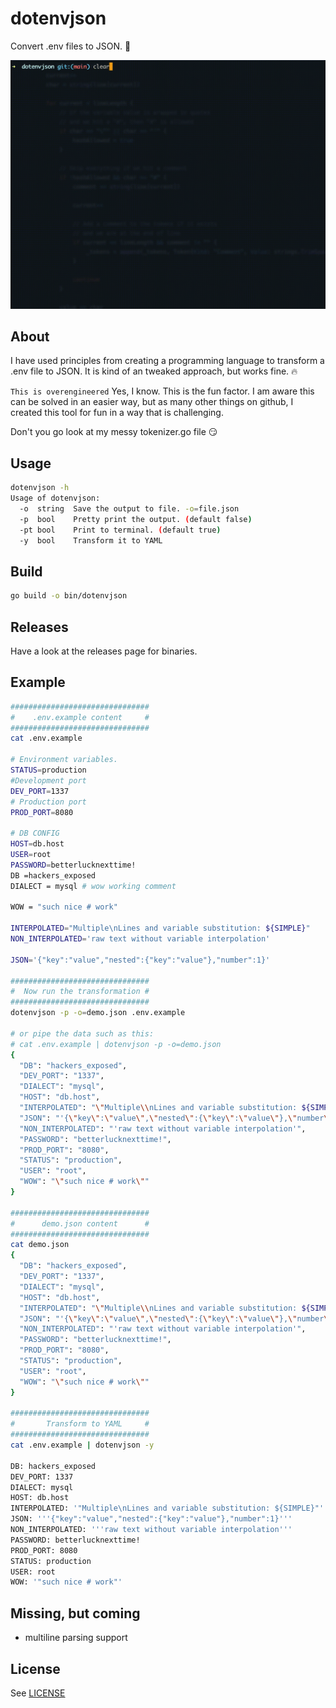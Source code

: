 # dotenvjson

Convert .env files to JSON. 📄

![dotenvjson](./dotenvjson.gif)

## About

I have used principles from creating a programming language to transform a .env file to JSON. It is kind of an tweaked approach, but works fine. 🔥

`This is overengineered`
Yes, I know. This is the fun factor. I am aware this can be solved in an easier way, but as many other things on github, I created this tool for fun in a way that is challenging.

Don't you go look at my messy tokenizer.go file 😏

## Usage

```bash
dotenvjson -h
Usage of dotenvjson:
  -o  string  Save the output to file. -o=file.json
  -p  bool    Pretty print the output. (default false)
  -pt bool    Print to terminal. (default true)
  -y  bool    Transform it to YAML
```

## Build

```bash
go build -o bin/dotenvjson
```

## Releases

Have a look at the releases page for binaries.

## Example

```bash
###############################
#    .env.example content     #
###############################
cat .env.example

# Environment variables.
STATUS=production
#Development port
DEV_PORT=1337
# Production port
PROD_PORT=8080

# DB CONFIG
HOST=db.host
USER=root
PASSWORD=betterlucknexttime!
DB =hackers_exposed
DIALECT = mysql # wow working comment

WOW = "such nice # work"

INTERPOLATED="Multiple\nLines and variable substitution: ${SIMPLE}"
NON_INTERPOLATED='raw text without variable interpolation'

JSON='{"key":"value","nested":{"key":"value"},"number":1}'

###############################
#  Now run the transformation #
###############################
dotenvjson -p -o=demo.json .env.example

# or pipe the data such as this:
# cat .env.example | dotenvjson -p -o=demo.json
{
  "DB": "hackers_exposed",
  "DEV_PORT": "1337",
  "DIALECT": "mysql",
  "HOST": "db.host",
  "INTERPOLATED": "\"Multiple\\nLines and variable substitution: ${SIMPLE}\"",
  "JSON": "'{\"key\":\"value\",\"nested\":{\"key\":\"value\"},\"number\":1}'",
  "NON_INTERPOLATED": "'raw text without variable interpolation'",
  "PASSWORD": "betterlucknexttime!",
  "PROD_PORT": "8080",
  "STATUS": "production",
  "USER": "root",
  "WOW": "\"such nice # work\""
}

###############################
#      demo.json content      #
###############################
cat demo.json
{
  "DB": "hackers_exposed",
  "DEV_PORT": "1337",
  "DIALECT": "mysql",
  "HOST": "db.host",
  "INTERPOLATED": "\"Multiple\\nLines and variable substitution: ${SIMPLE}\"",
  "JSON": "'{\"key\":\"value\",\"nested\":{\"key\":\"value\"},\"number\":1}'",
  "NON_INTERPOLATED": "'raw text without variable interpolation'",
  "PASSWORD": "betterlucknexttime!",
  "PROD_PORT": "8080",
  "STATUS": "production",
  "USER": "root",
  "WOW": "\"such nice # work\""
}

###############################
#       Transform to YAML     #
###############################
cat .env.example | dotenvjson -y

DB: hackers_exposed
DEV_PORT: 1337
DIALECT: mysql
HOST: db.host
INTERPOLATED: '"Multiple\nLines and variable substitution: ${SIMPLE}"'
JSON: '''{"key":"value","nested":{"key":"value"},"number":1}'''
NON_INTERPOLATED: '''raw text without variable interpolation'''
PASSWORD: betterlucknexttime!
PROD_PORT: 8080
STATUS: production
USER: root
WOW: '"such nice # work"'
```

## Missing, but coming

- multiline parsing support

## License

See [LICENSE](LICENSE)
